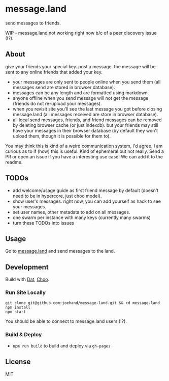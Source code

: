 # message.land

send messages to friends.

WIP - message.land not working right now b/c of a peer discovery issue (!?).

## About

give your friends your special key. post a message. the message will be sent to any online friends that added your key.

* your messages are only sent to people online when you send them (all messages send are stored in browser database).
* messages can be any length and are formatted using markdown.
* anyone offline when you send message will not get the message (friends do not re-upload your messages).
* when you revisit site you'll see the last message you got before closing message.land (all messages received are store in browser database).
* all local send messages, friends, and friend messages can be removed by deleting browser cache (or just indexdb). but your friends may still have your messages in their browser database (by default they won't upload them, though it is possible for them to).

You may think this is kind of a weird communication system, I'd agree. I am curious as to if (how) this is useful. Kind of ephemeral but not really. Send a PR or open an issue if you have a interesting use case! We can add it to the readme.

## TODOs

* add welcome/usage guide as first friend message by default (doesn't need to be in hypercore, just choo model).
* show user's messages. right now, you can add yourself as hack to see your messages.
* set user names, other metadata to add on all messages.
* one swarm per instance with many keys (currently many swarms)
* turn these TODOs into issues

## Usage

Go to [message.land](http://message.land) and send messages to the land.

## Development

Build with [Dat](http://dat-data.com), [Choo](http://github.com/).

### Run Site Locally

```
git clone git@github.com:joehand/message-land.git && cd message-land
npm install
npm start
```

You should be able to connect to message.land users (!?).

### Build & Deploy

* `npm run build` to build and deploy via `gh-pages`

## License

MIT